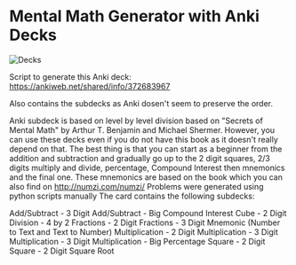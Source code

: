 Mental Math Generator with Anki Decks
========

![Decks](https://i.imgur.com/7hlzr2f.png)

Script to generate this Anki deck: https://ankiweb.net/shared/info/372683967

Also contains the subdecks as Anki dosen't seem to preserve the order.


Anki subdeck is based on level by level division based on "Secrets of Mental Math" by Arthur T. Benjamin and Michael Shermer. However, you can use these decks even if you do not have this book as it doesn't really depend on that. The best thing is that you can start as a beginner from the addition and subtraction and gradually go up to the 2 digit squares, 2/3 digits multiply and divide, percentage, Compound Interest then mnemonics and the final one. These mnemonics are based on the book which you can also find on http://numzi.com/numzi/ Problems were generated using python scripts manually The card contains the following subdecks:

Add/Subtract - 3 Digit
Add/Subtract - Big
Compound Interest
Cube - 2 Digit
Division - 4 by 2
Fractions - 2 Digit
Fractions - 3 Digit
Mnemonic (Number to Text and Text to Number)
Multiplication - 2 Digit
Multiplication - 3 Digit
Multiplication - 3 Digit
Multiplication - Big
Percentage
Square - 2 Digit
Square - 2 Digit
Square Root
